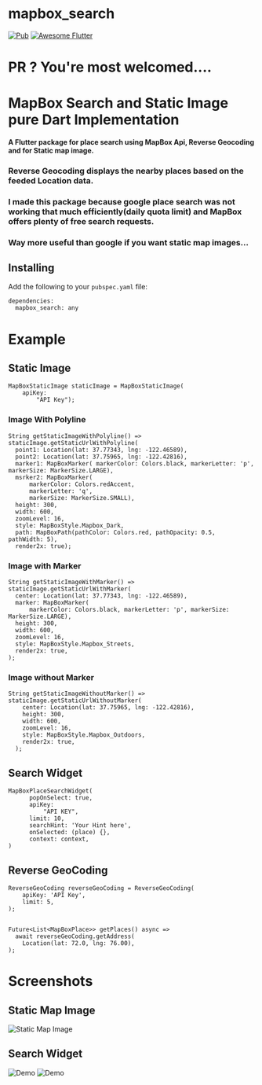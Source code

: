 # mapbox_search

[![Pub](https://img.shields.io/pub/v/mapbox_search)](https://pub.dartlang.org/packages/mapbox_search) <a href="https://flutterawesome.com/a-flutter-package-for-place-search-using-mapbox-api-and-for-static-map-image/">
   <img alt="Awesome Flutter" src="https://img.shields.io/badge/Awesome-Flutter-blue.svg?longCache=true&style=flat-square" />
</a>

# PR ? You're most welcomed....

# MapBox Search and Static Image pure Dart Implementation

#### A Flutter package for place search using MapBox Api, Reverse Geocoding and for Static map image.

### Reverse Geocoding displays the nearby places based on the feeded Location data.

### I made this package because google place search was not working that much efficiently(daily quota limit) and MapBox offers plenty of free search requests.

### Way more useful than google if you want static map images...

## Installing

Add the following to your `pubspec.yaml` file:

    dependencies:
      mapbox_search: any

# Example

## Static Image

    MapBoxStaticImage staticImage = MapBoxStaticImage(
        apiKey:
            "API Key");

### Image With Polyline

    String getStaticImageWithPolyline() => staticImage.getStaticUrlWithPolyline(
      point1: Location(lat: 37.77343, lng: -122.46589),
      point2: Location(lat: 37.75965, lng: -122.42816),
      marker1: MapBoxMarker( markerColor: Colors.black, markerLetter: 'p', markerSize: MarkerSize.LARGE),
      msrker2: MapBoxMarker(
          markerColor: Colors.redAccent,
          markerLetter: 'q',
          markerSize: MarkerSize.SMALL),
      height: 300,
      width: 600,
      zoomLevel: 16,
      style: MapBoxStyle.Mapbox_Dark,
      path: MapBoxPath(pathColor: Colors.red, pathOpacity: 0.5,     pathWidth: 5),
      render2x: true);
    

### Image with Marker

    String getStaticImageWithMarker() => staticImage.getStaticUrlWithMarker(
      center: Location(lat: 37.77343, lng: -122.46589),
      marker: MapBoxMarker(
          markerColor: Colors.black, markerLetter: 'p', markerSize: MarkerSize.LARGE),
      height: 300,
      width: 600,
      zoomLevel: 16,
      style: MapBoxStyle.Mapbox_Streets,
      render2x: true,
    );
  

### Image without Marker

    String getStaticImageWithoutMarker() => staticImage.getStaticUrlWithoutMarker(
        center: Location(lat: 37.75965, lng: -122.42816),
        height: 300,
        width: 600,
        zoomLevel: 16,
        style: MapBoxStyle.Mapbox_Outdoors,
        render2x: true,
      );


## Search Widget

    MapBoxPlaceSearchWidget(
          popOnSelect: true,
          apiKey:
              "API KEY",
          limit: 10,
          searchHint: 'Your Hint here',
          onSelected: (place) {},
          context: context,
    )

## Reverse GeoCoding

    ReverseGeoCoding reverseGeoCoding = ReverseGeoCoding(
        apiKey: 'API Key',
        limit: 5,
    );


    Future<List<MapBoxPlace>> getPlaces() async =>
      await reverseGeoCoding.getAddress(
        Location(lat: 72.0, lng: 76.00),
    );

# Screenshots

## Static Map Image

<img src="https://github.com/ketanchoyal/mapbox_search/raw/dev/Screenshots/staticImages.png" alt="Static Map Image"/>

## Search Widget

<img src="https://github.com/ketanchoyal/mapbox_search/raw/dev/Screenshots/search2.png" alt="Demo"/>

<img src="https://github.com/ketanchoyal/mapbox_search/raw/dev/Screenshots/search1.png" alt="Demo"/>